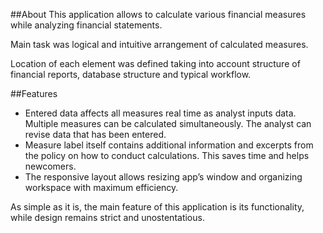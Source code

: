 ##About
This application allows to calculate various financial measures while analyzing financial statements.

Main task was logical and intuitive arrangement of calculated measures.

Location of each element was defined taking into account structure of financial reports, database structure and typical workflow.

##Features
+ Entered data affects all measures real time as analyst inputs data. Multiple measures can be calculated simultaneously. The analyst can revise data that has been entered.
+ Measure label itself contains additional information and excerpts from the policy on how to conduct calculations. This saves time and helps newcomers.
+ The responsive layout allows resizing app’s window and organizing workspace with maximum efficiency.

As simple as it is, the main feature of this application is its functionality,
while design remains strict and unostentatious.



